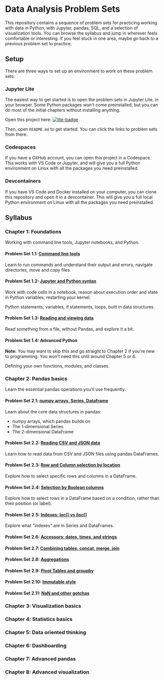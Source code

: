 # Data Analysis Problem Sets

This repository contains a sequence of problem sets for practicing working with
data in Python, with Jupyter, pandas, SQL, and a selection of visualization
tools. You can browse the syllabus and jump in wherever feels comfortable or
interesting. If you feel stuck in one area, maybe go back to a previous problem
set to practice.

## Setup

There are three ways to set up an environment to work on these problem sets:

### Jupyter Lite

The easiest way to get started is to open the problem sets in Jupyter Lite,
in your browser. Some Python packages won't come preinstalled, but you can do
most of the initial chapters without installing anything.

Open this project here:
[![lite-badge](https://jupyterlite.rtfd.io/en/latest/_static/badge.svg)](https://leifwalsh.github.io/data-analysis-problem-sets/lab/index.html)

Then, open `README.md` to get started. You can click the links to problem sets
from there.

### Codespaces

If you have a GitHub account, you can open this project in a Codespace. This
works with VS Code or Jupyter, and will give you a full Python environment
on Linux with all the packages you need preinstalled.

### Devcontainers

If you have VS Code and Docker installed on your computer, you can clone this
repository and open it in a devcontainer. This will give you a full local
Python environment on Linux with all the packages you need preinstalled.

## Syllabus

### Chapter 1: Foundations

Working with command line tools, Jupyter notebooks, and Python.

#### Problem Set 1.1: [Command line tools](./1-foundations/1.1-command-line/1.1-command-line.ipynb)

Learn to run commands and understand their output and errors, navigate
directories, move and copy files.

#### Problem Set 1.2: [Jupyter and Python syntax](./1-foundations/1.2-jupyter-and-python-syntax/1.2-jupyter-and-python-syntax.ipynb)

Work with code cells in a notebook, reason about execution order and state in
Python variables, restarting your kernel.

Python statements, variables, if statements, loops, built in data structures.

#### Problem Set 1.3: [Reading and viewing data](./1-foundations/1.3-reading-and-viewing-data/1.3-reading-and-viewing-data.ipynb)

Read something from a file, without Pandas, and explore it a bit.

#### Problem Set 1.4: Advanced Python

**Note:** You may want to skip this and go straight to Chapter 2 if you're new
to programming. You won't need this until around Chapter 5 or 6.

Defining your own functions, modules, and classes.

### Chapter 2: Pandas basics

Learn the essential pandas operations you'll use frequently.

#### Problem Set 2.1: [numpy arrays, Series, Dataframe](./2-pandas-basics/2.1-numpy-arrays-series-dataframe/2.1-numpy-arrays-series-dataframe.ipynb)

Learn about the core data structures in pandas:
- numpy arrays, which pandas builds on
- The 1-dimensional Series
- The 2-dimensional DataFrame

#### Problem Set 2.2: [Reading CSV and JSON data](./2-pandas-basics/2.2-reading-csv-and-json-data/2.2-reading-csv-and-json-data.ipynb)

Learn how to read data from CSV and JSON files using pandas DataFrames.

#### Problem Set 2.3: [Row and Column selection by location](./2-pandas-basics/2.3-row-and-column-selection-by-location/2.3-row-and-column-selection-by-location.ipynb)

Explore how to select specific rows and columns in a DataFrame.

#### Problem Set 2.4: [Selection by Boolean columns](./2-pandas-basics/2.4-selection-by-boolean-columns/2.4-selection-by-boolean-columns.ipynb)

Explore how to select rows in a DataFrame based on a condition, rather than
their position (or label).

#### Problem Set 2.5: [Indexes: loc[] vs iloc[]](./2-pandas-basics/2.5-indexes-loc-vs-iloc/2.5-indexes-loc-vs-iloc.ipynb)

Explore what "indexes" are in Series and DataFrames.

#### Problem Set 2.6: [Accessors: dates, times, and strings](./2-pandas-basics/2.6-accessors-dates-times-and-strings/2.6-accessors-dates-times-and-strings.ipynb)

#### Problem Set 2.7: [Combining tables: concat, merge, join](./2-pandas-basics/2.7-combining-tables-concat-merge-join/2.7-combining-tables-concat-merge-join.ipynb)

#### Problem Set 2.8: [Aggregations](./2-pandas-basics/2.8-aggregations/2.8-aggregations.ipynb)

#### Problem Set 2.9: [Pivot Tables and groupby](./2-pandas-basics/2.9-pivot-tables-and-groupby/2.9-pivot-tables-and-groupby.ipynb)

#### Problem Set 2.10: [Immutable style](./2-pandas-basics/2.10-immutable-style/2.10-immutable-style.ipynb)

#### Problem Set 2.11: [NaN and other gotchas](./2-pandas-basics/2.11-nan-and-other-gotchas/2.11-nan-and-other-gotchas.ipynb)

### Chapter 3: Visualization basics

### Chapter 4: Statistics basics

### Chapter 5: Data oriented thinking

### Chapter 6: Dashboarding

### Chapter 7: Advanced pandas

### Chapter 8: Advanced visualization
